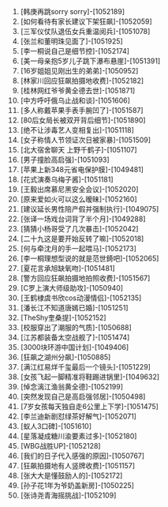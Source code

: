 
1. [韩庚再跳sorry sorry]-[1052189]
1. [如何看待有家长建议下架狂飙]-[1052059]
1. [三军仪仗队退伍女兵重温阅兵]-[1051078]
1. [张兰和董明珠见面了]-[1051925]
1. [李一桐说自己是细节控]-[1052174]
1. [美一母亲抱5岁儿子跳下瀑布悬崖]-[1051391]
1. [16岁姐姐见刚出生的弟弟]-[1050952]
1. [林家川回应狂飙拍摄地收费]-[1052182]
1. [桂林网红爷爷黄全德去世]-[1051871]
1. [中方呼吁俄乌止战和谈]-[1051606]
1. [多人称戴苹果手表手腕凹了]-[1051587]
1. [80后女局长被双开背后细节]-[1051890]
1. [绝不让涉毒艺人变相复出]-[1051118]
1. [女子称情人节领证次日被家暴]-[1051509]
1. [北大宿舍聊天 上野千鹤子]-[1051107]
1. [男子撞脸高启强]-[1051093]
1. [苹果上新348元省电保护膜]-[1049481]
1. [花式演奏乌梅子酱]-[1051181]
1. [王毅出席慕尼黑安全会议]-[1052020]
1. [原来爱如火可以这么暧昧]-[1052160]
1. [建议延长男性陪产假并强制执行]-[1049075]
1. [张译一场戏台词背了半个月]-[1049288]
1. [猜猜小杨哥受了几次暴击]-[1052042]
1. [二十九这是要开始反转了嘛]-[1052018]
1. [何与牵沈月的手一起喂马]-[1052173]
1. [李一桐理想型说的就是范世錡吧]-[1052065]
1. [夏花言承旭缺氧吻]-[1051481]
1. [警方回应狂飙拍摄地拍照收费]-[1051567]
1. [C罗上演大师级助攻]-[1050940]
1. [王鹤棣虞书欣cos动漫情侣]-[1052135]
1. [潘长江不知道唐嫣已婚]-[1051251]
1. [TheShy奎桑提]-[1052152]
1. [校服穿出了潮服的气质]-[1050688]
1. [江苏都装备太空战舰了]-[1051474]
1. [3000块环游中国计划]-[1049406]
1. [狂飙之湖州分飙]-[1050885]
1. [满江红易烊千玺最后一个镜头]-[1051229]
1. [女孩飞起一脚精准将鞋踢进锅里]-[1049632]
1. [悼念漓江渔翁黄全德]-[1052199]
1. [突然发现自己是高启强邻居]-[1050498]
1. [7岁女孩每天独自走6公里上下学]-[1051475]
1. [李兰迪新剧怼绿茶好解气]-[1052071]
1. [蚁人3口碑]-[1051610]
1. [星落凝成糖川渝要素过多]-[1052180]
1. [WBG战胜UP]-[1052128]
1. [我们的日子代入感强的原因]-[1050767]
1. [狂飙拍摄地有人竖牌收费]-[1051157]
1. [张大大是懂鼓励人的]-[1052172]
1. [孙子花1年为爷奶盖新房]-[1050225]
1. [张诗尧青海摇挑战]-[1052109]